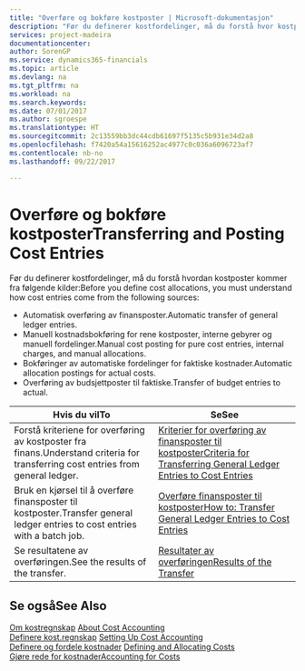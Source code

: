 ```yaml
---
title: "Overføre og bokføre kostposter | Microsoft-dokumentasjon"
description: "Før du definerer kostfordelinger, må du forstå hvor kostposter kommer fra."
services: project-madeira
documentationcenter: 
author: SorenGP
ms.service: dynamics365-financials
ms.topic: article
ms.devlang: na
ms.tgt_pltfrm: na
ms.workload: na
ms.search.keywords: 
ms.date: 07/01/2017
ms.author: sgroespe
ms.translationtype: HT
ms.sourcegitcommit: 2c13559bb3dc44cdb61697f5135c5b931e34d2a8
ms.openlocfilehash: f7420a54a15616252ac4977c0c036a6096723af7
ms.contentlocale: nb-no
ms.lasthandoff: 09/22/2017

---
```

# <a name="transferring-and-posting-cost-entries"></a><span data-ttu-id="df2f7-103">Overføre og bokføre kostposter</span><span class="sxs-lookup"><span data-stu-id="df2f7-103">Transferring and Posting Cost Entries</span></span>
<span data-ttu-id="df2f7-104">Før du definerer kostfordelinger, må du forstå hvordan kostposter kommer fra følgende kilder:</span><span class="sxs-lookup"><span data-stu-id="df2f7-104">Before you define cost allocations, you must understand how cost entries come from the following sources:</span></span>  

-   <span data-ttu-id="df2f7-105">Automatisk overføring av finansposter.</span><span class="sxs-lookup"><span data-stu-id="df2f7-105">Automatic transfer of general ledger entries.</span></span>  
-   <span data-ttu-id="df2f7-106">Manuell kostnadsbokføring for rene kostposter, interne gebyrer og manuell fordelinger.</span><span class="sxs-lookup"><span data-stu-id="df2f7-106">Manual cost posting for pure cost entries, internal charges, and manual allocations.</span></span>  
-   <span data-ttu-id="df2f7-107">Bokføringer av automatiske fordelinger for faktiske kostnader.</span><span class="sxs-lookup"><span data-stu-id="df2f7-107">Automatic allocation postings for actual costs.</span></span>  
-   <span data-ttu-id="df2f7-108">Overføring av budsjettposter til faktiske.</span><span class="sxs-lookup"><span data-stu-id="df2f7-108">Transfer of budget entries to actual.</span></span>  

|<span data-ttu-id="df2f7-109">**Hvis du vil**</span><span class="sxs-lookup"><span data-stu-id="df2f7-109">**To**</span></span>|<span data-ttu-id="df2f7-110">**Se**</span><span class="sxs-lookup"><span data-stu-id="df2f7-110">**See**</span></span>|  
|------------|-------------|  
|<span data-ttu-id="df2f7-111">Forstå kriteriene for overføring av kostposter fra finans.</span><span class="sxs-lookup"><span data-stu-id="df2f7-111">Understand criteria for transferring cost entries from general ledger.</span></span>|[<span data-ttu-id="df2f7-112">Kriterier for overføring av finansposter til kostposter</span><span class="sxs-lookup"><span data-stu-id="df2f7-112">Criteria for Transferring General Ledger Entries to Cost Entries</span></span>](finance-criteria-for-transferring-general-ledger-entries-to-cost-entries.md)|  
|<span data-ttu-id="df2f7-113">Bruk en kjørsel til å overføre finansposter til kostposter.</span><span class="sxs-lookup"><span data-stu-id="df2f7-113">Transfer general ledger entries to cost entries with a batch job.</span></span>|[<span data-ttu-id="df2f7-114">Overføre finansposter til kostposter</span><span class="sxs-lookup"><span data-stu-id="df2f7-114">How to: Transfer General Ledger Entries to Cost Entries</span></span>](finance-how-to-transfer-general-ledger-entries-to-cost-entries.md)|  
|<span data-ttu-id="df2f7-115">Se resultatene av overføringen.</span><span class="sxs-lookup"><span data-stu-id="df2f7-115">See the results of the transfer.</span></span>|[<span data-ttu-id="df2f7-116">Resultater av overføringen</span><span class="sxs-lookup"><span data-stu-id="df2f7-116">Results of the Transfer</span></span>](finance-results-of-the-transfer.md)|  

## <a name="see-also"></a><span data-ttu-id="df2f7-117">Se også</span><span class="sxs-lookup"><span data-stu-id="df2f7-117">See Also</span></span>  
 <span data-ttu-id="df2f7-118">[Om kostregnskap](finance-about-cost-accounting.md) </span><span class="sxs-lookup"><span data-stu-id="df2f7-118">[About Cost Accounting](finance-about-cost-accounting.md) </span></span>  
 <span data-ttu-id="df2f7-119">[Definere kost.regnskap](finance-set-up-cost-accounting.md) </span><span class="sxs-lookup"><span data-stu-id="df2f7-119">[Setting Up Cost Accounting](finance-set-up-cost-accounting.md) </span></span>  
 <span data-ttu-id="df2f7-120">[Definere og fordele kostnader](finance-define-and-allocate-costs.md) </span><span class="sxs-lookup"><span data-stu-id="df2f7-120">[Defining and Allocating Costs](finance-define-and-allocate-costs.md) </span></span>  
 [<span data-ttu-id="df2f7-121">Gjøre rede for kostnader</span><span class="sxs-lookup"><span data-stu-id="df2f7-121">Accounting for Costs</span></span>](finance-manage-cost-accounting.md)

